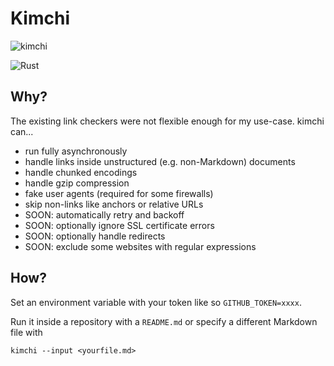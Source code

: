 # Kimchi
![kimchi](https://cdn.emojidex.com/emoji/seal/kimchi.png "kimchi")

![Rust](https://github.com/wgalyen/kimchi/workflows/Rust/badge.svg)

## Why?

The existing link checkers were not flexible enough for my use-case.
kimchi can...

- run fully asynchronously
- handle links inside unstructured (e.g. non-Markdown) documents
- handle chunked encodings
- handle gzip compression
- fake user agents (required for some firewalls)
- skip non-links like anchors or relative URLs
- SOON: automatically retry and backoff
- SOON: optionally ignore SSL certificate errors
- SOON: optionally handle redirects
- SOON: exclude some websites with regular expressions

## How?

Set an environment variable with your token like so `GITHUB_TOKEN=xxxx`.

Run it inside a repository with a `README.md` or specify a different Markdown
file with

```
kimchi --input <yourfile.md>
```